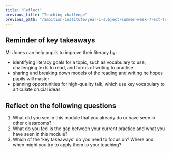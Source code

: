 ```yaml
---
title: "Reflect"
previous_title: "Teaching challenge"
previous_path: "/ambition-institute/year-1-subject/summer-week-7-ect-teaching-challenge"
---
```


## Reminder of key takeaways

Mr Jones can help pupils to improve their literacy by:

- identifying literacy goals for a topic, such as vocabulary to use, challenging texts to read, and forms of writing to practise
- sharing and breaking down models of the reading and writing he hopes pupils will master
- planning opportunities for high-quality talk, which use key vocabulary to articulate crucial ideas

## Reflect on the following questions

1. What did you see in this module that you already do or have seen in other classrooms?
2. What do you feel is the gap between your current practice and what you have seen in this module?
3. Which of the 'key takeaways' do you need to focus on? Where and when might you try to apply them to your teaching?

